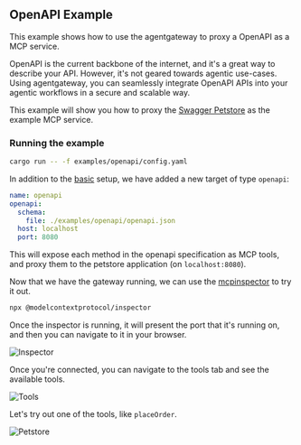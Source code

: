 ## OpenAPI Example

This example shows how to use the agentgateway to proxy a OpenAPI as a MCP service.

OpenAPI is the current backbone of the internet, and it's a great way to describe your API. However, it's not geared towards agentic use-cases. Using agentgateway, you can seamlessly integrate OpenAPI APIs into your agentic workflows in a secure and scalable way.

This example will show you how to proxy the [Swagger Petstore](https://petstore3.swagger.io) as the example MCP service.

### Running the example

```bash
cargo run -- -f examples/openapi/config.yaml
```

In addition to the [basic](../basic) setup, we have added a new target of type `openapi`:

```yaml
name: openapi
openapi:
  schema:
    file: ./examples/openapi/openapi.json
  host: localhost
  port: 8080
```

This will expose each method in the openapi specification as MCP tools, and proxy them to the petstore application (on `localhost:8080`).


Now that we have the gateway running, we can use the [mcpinspector](https://github.com/modelcontextprotocol/inspector) to try it out.
```bash
npx @modelcontextprotocol/inspector
```

Once the inspector is running, it will present the port that it's running on, and then you can navigate to it in your browser.

![Inspector](./img/connect.png)

Once you're connected, you can navigate to the tools tab and see the available tools.

![Tools](./img/tools.png)

Let's try out one of the tools, like `placeOrder`.

![Petstore](./img/call.png)

